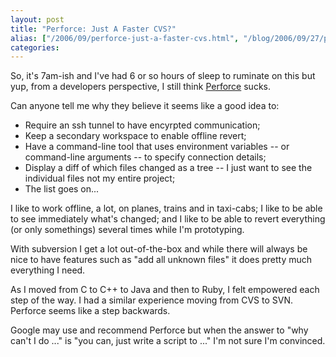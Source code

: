 ```yaml
---
layout: post
title: "Perforce: Just A Faster CVS?"
alias: ["/2006/09/perforce-just-a-faster-cvs.html", "/blog/2006/09/27/perforce-just-faster-cvs"]
categories:
---
```

So, it's 7am-ish and I've had 6 or so hours of sleep to ruminate on this but yup, from a developers perspective, I still think [Perforce](http://www.perforce.com/) sucks.

Can anyone tell me why they believe it seems like a good idea to:

* Require an ssh tunnel to have encyrpted communication;
* Keep a secondary workspace to enable offline revert;
* Have a command-line tool that uses environment variables -- or command-line arguments -- to specify connection details;
* Display a diff of which files changed as a tree -- I just want to see the individual files not my entire project;
* The list goes on...

I like to work offline, a lot, on planes, trains and in taxi-cabs; I like to be able to see immediately what's changed; and I like to be able to revert everything (or only somethings) several times while I'm prototyping.

With subversion I get a lot out-of-the-box and while there will always be nice to have features such as "add all unknown files" it does pretty much everything I need.

As I moved from C to C++ to Java and then to Ruby, I felt empowered each step of the way. I had a similar experience moving from CVS to SVN. Perforce seems like a step backwards.

Google may use and recommend Perforce but when the answer to "why can't I do ..." is "you can, just write a script to ..." I'm not sure I'm convinced.
